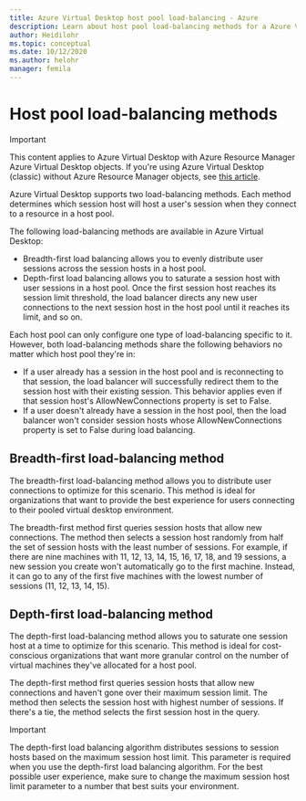```yaml
---
title: Azure Virtual Desktop host pool load-balancing - Azure
description: Learn about host pool load-balancing methods for a Azure Virtual Desktop environment.
author: Heidilohr
ms.topic: conceptual
ms.date: 10/12/2020
ms.author: helohr
manager: femila
---
```

# Host pool load-balancing methods

>[!IMPORTANT]
>This content applies to Azure Virtual Desktop with Azure Resource Manager Azure Virtual Desktop objects. If you're using Azure Virtual Desktop (classic) without Azure Resource Manager objects, see [this article](./virtual-desktop-fall-2019/host-pool-load-balancing-2019.md).

Azure Virtual Desktop supports two load-balancing methods. Each method determines which session host will host a user's session when they connect to a resource in a host pool.

The following load-balancing methods are available in Azure Virtual Desktop:

- Breadth-first load balancing allows you to evenly distribute user sessions across the session hosts in a host pool.
- Depth-first load balancing allows you to saturate a session host with user sessions in a host pool. Once the first session host reaches its session limit threshold, the load balancer directs any new user connections to the next session host in the host pool until it reaches its limit, and so on.

Each host pool can only configure one type of load-balancing specific to it. However, both load-balancing methods share the following behaviors no matter which host pool they're in:

- If a user already has a session in the host pool and is reconnecting to that session, the load balancer will successfully redirect them to the session host with their existing session. This behavior applies even if that session host's AllowNewConnections property is set to False.
- If a user doesn't already have a session in the host pool, then the load balancer won't consider session hosts whose AllowNewConnections property is set to False during load balancing.

## Breadth-first load-balancing method

The breadth-first load-balancing method allows you to distribute user connections to optimize for this scenario. This method is ideal for organizations that want to provide the best experience for users connecting to their pooled virtual desktop environment.

The breadth-first method first queries session hosts that allow new connections. The method then selects a session host randomly from half the set of session hosts with the least number of sessions. For example, if there are nine machines with 11, 12, 13, 14, 15, 16, 17, 18, and 19 sessions, a new session you create won't automatically go to the first machine. Instead, it can go to any of the first five machines with the lowest number of sessions (11, 12, 13, 14, 15).

## Depth-first load-balancing method

The depth-first load-balancing method allows you to saturate one session host at a time to optimize for this scenario. This method is ideal for cost-conscious organizations that want more granular control on the number of virtual machines they've allocated for a host pool.

The depth-first method first queries session hosts that allow new connections and haven't gone over their maximum session limit. The method then selects the session host with highest number of sessions. If there's a tie, the method selects the first session host in the query.

>[!IMPORTANT]
>The depth-first load balancing algorithm distributes sessions to session hosts based on the maximum session host limit. This parameter is required when you use the depth-first load balancing algorithm. For the best possible user experience, make sure to change the maximum session host limit parameter to a number that best suits your environment.
